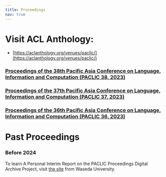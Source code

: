 ```yaml
---
title: Proceedings
nav: true
---
```

# Visit ACL Anthology:
- [https://aclanthology.org/venues/paclic/](https://aclanthology.org/venues/paclic/)
  
### [Proceedings of the 38th Pacific Asia Conference on Language, Information and Computation (PACLIC 38, 2023)]()

### [Proceedings of the 37th Pacific Asia Conference on Language, Information and Computation (PACLIC 37, 2023)]()

### [Proceedings of the 36th Pacific Asia Conference on Language, Information and Computation (PACLIC 36, 2023)]()

# Past Proceedings
### Before 2024
To learn A Personal Interim Report on the PACLIC Proceedings Digital Archive Project, visit [the site](https://github.com/evanwill/workshop-template/blob/main/README.md) from Waseda University.



